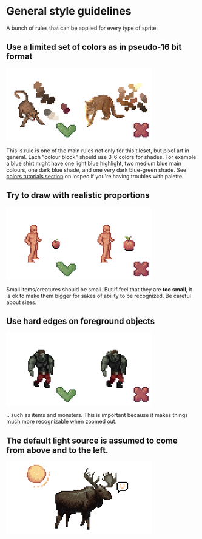 # General style guidelines

A bunch of rules that can be applied for every type of sprite.

## Use a limited set of colors as in pseudo-16 bit format

![colors](./image/colors.png)

This is rule is one of the main rules not only for this tileset, but pixel art in general.
Each "colour block" should use 3-6 colors for shades. For example a blue shirt might have one light blue highlight, two medium blue main colours, one dark blue shade, and one very dark blue-green shade.
See [colors tutorials section](https://lospec.com/pixel-art-tutorials/tags/colors) on lospec if you're having troubles with palette.

## Try to draw with realistic proportions

![proportions](./image/proportions.png)

Small items/creatures should be small. But if feel that they are **too small**, it is ok to make them bigger for sakes of ability to be recognized. Be careful about sizes.

## Use hard edges on foreground objects

![hard-edges](./image/hard-edges.png)

.. such as items and monsters. This is important because it makes things much more recognizable when zoomed out.

## The default light source is assumed to come from above and to the left.

![sunlight](./image/sunlight.png)
